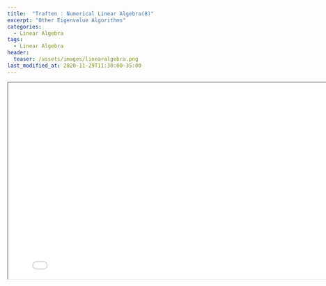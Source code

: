 ```yaml
---
title:  "Traften : Numerical Linear Algebra(8)"
excerpt: "Other Eigenvalue Algorithms"
categories:
  - Linear Algebra
tags:
  - Linear Algebra
header:
  teaser: /assets/images/linearalgebra.png
last_modified_at: 2020-11-29T11:30:00-35:00
---
```


<iframe src = "/ViewerJS/#../assets/pdf/Lecture 30. Other Eigenvalue Algorithms.pdf" width='800' height='450' allowfullscreen webkitallowfullscreen></iframe>